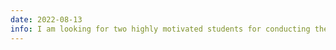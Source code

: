 ```yaml
---
date: 2022-08-13
info: I am looking for two highly motivated students for conducting their master thesis at LabHC on deep learning (<a href="/download/internship/2023-Internship-LabHC-Bregmanet">offer 1</a>, <a href="/download/internship/2023-Internship-LabHC-Aversarial">offer 2</a>)
---
```

